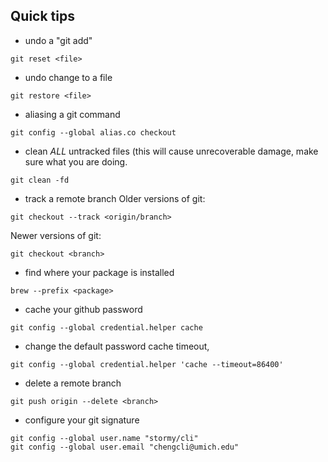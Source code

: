 
## Quick tips
- undo a "git add"
```
git reset <file>
```
- undo change to a file
```
git restore <file>
```
- aliasing a git command
```
git config --global alias.co checkout
```
- clean *ALL* untracked files (this will cause unrecoverable damage, make sure what you
  are doing.
```
git clean -fd
```
- track a remote branch
Older versions of git:
```
git checkout --track <origin/branch>
```
Newer versions of git:
```
git checkout <branch>
```
- find where your package is installed
```
brew --prefix <package>
```
- cache your github password
```
git config --global credential.helper cache
```
- change the default password cache timeout,
```
git config --global credential.helper 'cache --timeout=86400'
```
- delete a remote branch
```
git push origin --delete <branch>
```
- configure your git signature
```
git config --global user.name "stormy/cli"
git config --global user.email "chengcli@umich.edu"
```

